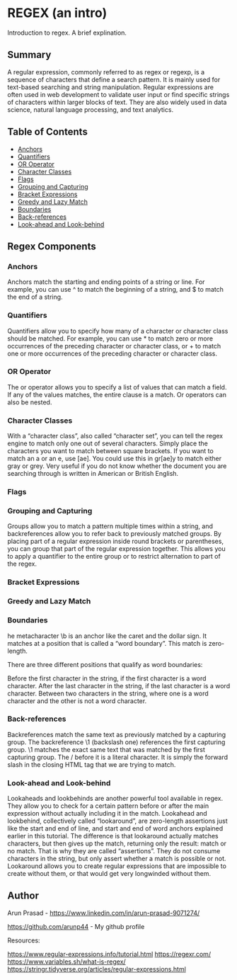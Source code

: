 # REGEX (an intro)

Introduction to regex. A brief explination.

## Summary

A regular expression, commonly referred to as regex or regexp, is a sequence of characters that define a search pattern. It is mainly used for text-based searching and string manipulation.
Regular expressions are often used in web development to validate user input or find specific strings of characters within larger blocks of text. They are also widely used in data science, natural language processing, and text analytics.

## Table of Contents

- [Anchors](#anchors)
- [Quantifiers](#quantifiers)
- [OR Operator](#or-operator)
- [Character Classes](#character-classes)
- [Flags](#flags)
- [Grouping and Capturing](#grouping-and-capturing)
- [Bracket Expressions](#bracket-expressions)
- [Greedy and Lazy Match](#greedy-and-lazy-match)
- [Boundaries](#boundaries)
- [Back-references](#back-references)
- [Look-ahead and Look-behind](#look-ahead-and-look-behind)

## Regex Components

### Anchors
Anchors match the starting and ending points of a string or line. For example, you can use ^ to match the beginning of a string, and $ to match the end of a string.
### Quantifiers
Quantifiers allow you to specify how many of a character or character class should be matched. For example, you can use * to match zero or more occurrences of the preceding character or character class, or + to match one or more occurrences of the preceding character or character class.
### OR Operator
The or operator allows you to specify a list of values that can match a field. If any of the values matches, the entire clause is a match. Or operators can also be nested.
### Character Classes
With a “character class”, also called “character set”, you can tell the regex engine to match only one out of several characters. Simply place the characters you want to match between square brackets. If you want to match an a or an e, use [ae]. You could use this in gr[ae]y to match either gray or grey. Very useful if you do not know whether the document you are searching through is written in American or British English.
### Flags

### Grouping and Capturing
Groups allow you to match a pattern multiple times within a string, and backreferences allow you to refer back to previously matched groups.
By placing part of a regular expression inside round brackets or parentheses, you can group that part of the regular expression together. This allows you to apply a quantifier to the entire group or to restrict alternation to part of the regex.
### Bracket Expressions

### Greedy and Lazy Match

### Boundaries
he metacharacter \b is an anchor like the caret and the dollar sign. It matches at a position that is called a “word boundary”. This match is zero-length.

There are three different positions that qualify as word boundaries:

Before the first character in the string, if the first character is a word character.
After the last character in the string, if the last character is a word character.
Between two characters in the string, where one is a word character and the other is not a word character.
### Back-references
Backreferences match the same text as previously matched by a capturing group. The backreference \1 (backslash one) references the first capturing group. \1 matches the exact same text that was matched by the first capturing group. The / before it is a literal character. It is simply the forward slash in the closing HTML tag that we are trying to match.
### Look-ahead and Look-behind
Lookaheads and lookbehinds are another powerful tool available in regex. They allow you to check for a certain pattern before or after the main expression without actually including it in the match.
Lookahead and lookbehind, collectively called “lookaround”, are zero-length assertions just like the start and end of line, and start and end of word anchors explained earlier in this tutorial. The difference is that lookaround actually matches characters, but then gives up the match, returning only the result: match or no match. That is why they are called “assertions”. They do not consume characters in the string, but only assert whether a match is possible or not. Lookaround allows you to create regular expressions that are impossible to create without them, or that would get very longwinded without them.
## Author

Arun Prasad - https://www.linkedin.com/in/arun-prasad-9071274/

https://github.com/arunp44 - My github profile







Resources:

https://www.regular-expressions.info/tutorial.html
https://regexr.com/
https://www.variables.sh/what-is-regex/
https://stringr.tidyverse.org/articles/regular-expressions.html
